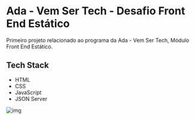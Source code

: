 # Ada -  Vem Ser Tech -  Desafio Front End Estático

Primeiro projeto relacionado ao programa da Ada - Vem Ser Tech, Módulo Front End Estático.

## Tech Stack

- HTML
- CSS
- JavaScript
- JSON Server

![img](https://github.com/CaiorFeliciano/Ada-VemSerTech-Projeto-FrontEndEstatico/assets/105463595/01a168c6-23d5-4f85-b082-bed873e890ea)
